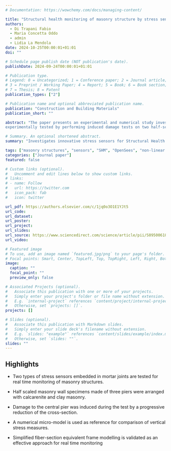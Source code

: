 ```yaml
---
# Documentation: https://wowchemy.com/docs/managing-content/

title: "Structural health monitoring of masonry structure by stress sensors: Experimental induced damage tests and proposed numerical approach for real time monitoring"
authors:
  - Di Trapani Fabio
  - Maria Concetta Oddo 
  - admin
  - Lidia La Mendola
date: 2024-10-25T00:00:01+01:01
doi: ""

# Schedule page publish date (NOT publication's date).
publishDate: 2024-09-24T00:00:01+01:01

# Publication type.
# Legend: 0 = Uncategorized; 1 = Conference paper; 2 = Journal article;
# 3 = Preprint / Working Paper; 4 = Report; 5 = Book; 6 = Book section;
# 7 = Thesis; 8 = Patent
publication_types: ["2"]

# Publication name and optional abbreviated publication name.
publication: "Construction and Building Materials"
publication_short: ""

abstract: "The paper presents an experimental and numerical study investigating the effectiveness of two innovative stress sensors, i.e. piezoelectric and capacitive stress sensors, to be used in Structural Health Monitoring (SHM). These sensors are installed within the mortar bed-joints and can measure vertical stress variations. The capability of the sensors in revealing stress state variations due to external events is
experimentally tested by performing induced damage tests on two half-scale masonry wall specimens made of three piers and monitored by both the typologies of stress sensors. Two types of masonry, clay brick and calcarenite brick, are investigated. Experimental tests provided damage simulation by progressively reducing the cross-section of the central pier of the specimens by keeping the vertical load constant. Experimental sensor outputs are compared to those resulting from a reference refined finite element micro-model simulating the experimental tests. Simplified fiber-section equivalent frame modelling of masonry is finally proposed and tested as a computationally effective approach for real time monitoring. Results will show that vertical stress variations in masonry structures can be effectively accounted by the investigated sensors and potentially interpreted for the early prediction of structural damage especially if combined with an effective digital twin model."

# Summary. An optional shortened abstract.
summary: "Investigates innovative stress sensors for Structural Health Monitoring in masonry structures."

tags: ["masonry structures", "sensors", "SHM", "OpenSees", "non-linear static analyses"]
categories: ["Journal paper"]
featured: false

# Custom links (optional).
#   Uncomment and edit lines below to show custom links.
# links:
# - name: Follow
#   url: https://twitter.com
#   icon_pack: fab
#   icon: twitter

url_pdf: https://authors.elsevier.com/c/1jq0o3O1E1YJt5
url_code:
url_dataset:
url_poster:
url_project:
url_slides:
url_source: https://www.sciencedirect.com/science/article/pii/S0950061824032197?dgcid=coauthor
url_video:

# Featured image
# To use, add an image named `featured.jpg/png` to your page's folder. 
# Focal points: Smart, Center, TopLeft, Top, TopRight, Left, Right, BottomLeft, Bottom, BottomRight.
image:
  caption: ""
  focal_point: ""
  preview_only: false

# Associated Projects (optional).
#   Associate this publication with one or more of your projects.
#   Simply enter your project's folder or file name without extension.
#   E.g. `internal-project` references `content/project/internal-project/index.md`.
#   Otherwise, set `projects: []`.
projects: []

# Slides (optional).
#   Associate this publication with Markdown slides.
#   Simply enter your slide deck's filename without extension.
#   E.g. `slides: "example"` references `content/slides/example/index.md`.
#   Otherwise, set `slides: ""`.
slides: ""
---
```






## **Highlights**  

* Two types of stress sensors embedded in mortar joints are tested for real time monitoring of masonry structures.

* Half scaled masonry wall specimens made of three piers were arranged with calcarenite and clay masonry.

* Damage to the central pier was induced during the test by a progressive reduction of the cross-section.

* A numerical micro-model is used as reference for comparison of vertical stress measures.

* Simplified fiber-section equivalent frame modelling is validated as an effective approach for real time monitoring
